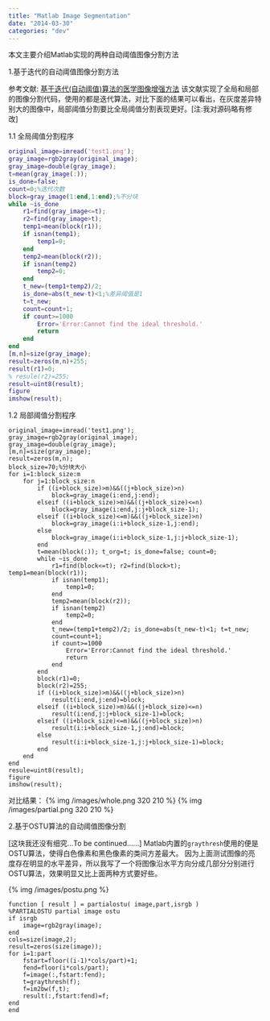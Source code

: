 ```yaml
---
title: "Matlab Image Segmentation"
date: "2014-03-30"
categories: "dev"
---
```

本文主要介绍Matlab实现的两种自动阈值图像分割方法<!--more-->

1.基于迭代的自动阈值图像分割方法

参考文献: [基于迭代(自动阈值)算法的医学图像增强方法](/files/image_segmentation.pdf)
该文献实现了全局和局部的图像分割代码，使用的都是迭代算法，对比下面的结果可以看出，在灰度差异特别大的图像中，局部阈值分割要比全局阈值分割表现更好。[注:我对源码略有修改]

1.1 全局阈值分割程序

```matlab
original_image=imread('test1.png');
gray_image=rgb2gray(original_image);
gray_image=double(gray_image);
t=mean(gray_image(:));
is_done=false;
count=0;%迭代次数
block=gray_image(1:end,1:end);%不分块
while ~is_done
    r1=find(gray_image<=t);
    r2=find(gray_image>t);
    temp1=mean(block(r1));
    if isnan(temp1);
        temp1=0;
    end
    temp2=mean(block(r2));
    if isnan(temp2)
        temp2=0;
    end
    t_new=(temp1+temp2)/2;
    is_done=abs(t_new-t)<1;%差异阈值是1
    t=t_new;
    count=count+1;
    if count>=1000
        Error='Error:Cannot find the ideal threshold.'
        return
    end
end
[m,n]=size(gray_image);
result=zeros(m,n)+255;
result(r1)=0;
% resule(r2)=255;
result=uint8(result);
figure
imshow(result);
```

1.2 局部阈值分割程序

```
original_image=imread('test1.png');
gray_image=rgb2gray(original_image);
gray_image=double(gray_image);
[m,n]=size(gray_image);
result=zeros(m,n);
block_size=70;%分块大小
for i=1:block_size:m
    for j=1:block_size:n
        if ((i+block_size)>m)&&((j+block_size)>n)
            block=gray_image(i:end,j:end);
        elseif ((i+block_size)>m)&&((j+block_size)<=n)
            block=gray_image(i:end,j:j+block_size-1);
        elseif ((i+block_size)<=m)&&((j+block_size)>n)
            block=gray_image(i:i+block_size-1,j:end);
        else
            block=gray_image(i:i+block_size-1,j:j+block_size-1);
        end
        t=mean(block(:)); t_org=t; is_done=false; count=0;
        while ~is_done
            r1=find(block<=t); r2=find(block>t); temp1=mean(block(r1));
            if isnan(temp1);
                temp1=0;
            end
            temp2=mean(block(r2));
            if isnan(temp2)
                temp2=0;
            end
            t_new=(temp1+temp2)/2; is_done=abs(t_new-t)<1; t=t_new;
            count=count+1;
            if count>=1000
                Error='Error:Cannot find the ideal threshold.'
                return
            end
        end
        block(r1)=0;
        block(r2)=255;
        if ((i+block_size)>m)&&((j+block_size)>n)
            result(i:end,j:end)=block;
        elseif ((i+block_size)>m)&&((j+block_size)<=n)
            result(i:end,j:j+block_size-1)=block;
        elseif ((i+block_size)<=m)&&((j+block_size)>n)
            result(i:i+block_size-1,j:end)=block;
        else
            result(i:i+block_size-1,j:j+block_size-1)=block;
        end
    end
end
resule=uint8(result);
figure
imshow(result);
```

对比结果：
{% img /images/whole.png 320 210 %} {% img /images/partial.png 320 210 %}

2.基于OSTU算法的自动阈值图像分割

[这块我还没有细究...To be continued......]
Matlab内置的`graythresh`使用的便是OSTU算法，使得白色像素和黑色像素的类间方差最大。
因为上面测试图像的亮度存在明显的水平差异，所以我写了一个将图像沿水平方向分成几部分分别进行OSTU算法，效果明显又比上面两种方式要好些。

{% img /images/postu.png %}

```
function [ result ] = partialostu( image,part,isrgb )
%PARTIALOSTU partial image ostu
if isrgb
    image=rgb2gray(image);
end
cols=size(image,2);
result=zeros(size(image));
for i=1:part
    fstart=floor((i-1)*cols/part)+1;
    fend=floor(i*cols/part);
    f=image(:,fstart:fend);
    t=graythresh(f);
    f=im2bw(f,t);
    result(:,fstart:fend)=f;
end
end
```
